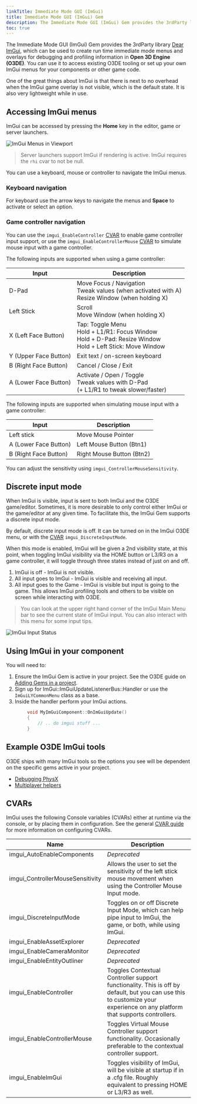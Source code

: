 ```yaml
---
linkTitle: Immediate Mode GUI (ImGui)
title: Immediate Mode GUI (ImGui) Gem
description: The Immediate Mode GUI (ImGui) Gem provides the 3rdParty library Dear ImGui which can be used to create runtime immediate mode overlays for debugging and profiling in Open 3D Engine (O3DE) projects.
toc: true
---
```


The Immediate Mode GUI (ImGui) Gem provides the 3rdParty library [Dear ImGui](https://github.com/ocornut/imgui), which can be used to create run time immediate mode menus and overlays for debugging and profiling information in **Open 3D Engine (O3DE)**. You can use it to access existing O3DE tooling or set up your own ImGui menus for your components or other game code.

One of the great things about ImGui is that there is next to no overhead when the ImGui game overlay is not visible, which is the default state. It is also very lightweight while in use. 

## Accessing ImGui menus

ImGui can be accessed by pressing the **Home** key in the editor, game or server launchers.

![ImGui Menus in Viewport](/images/user-guide/gems/reference/debug/imgui_menus.png)

> Server launchers support ImGui if rendering is active. ImGui requires the `rhi` cvar to not be null.

You can use a keyboard, mouse or controller to navigate the ImGui menus.

### Keyboard navigation

For keyboard use the arrow keys to navigate the menus and **Space** to activate or select an option.

### Game controller navigation

You can use the `imgui_EnableController` [CVAR](#cvars) to enable game controller input support, or use the `imgui_EnableControllerMouse` [CVAR](#cvars) to simulate mouse input with a game controller.

The following inputs are supported when using a game controller:

| Input                 | Description                                                                                                       | 
|-----------------------|-------------------------------------------------------------------------------------------------------------------|
| D-Pad                 | Move Focus / Navigation <br/>Tweak values (when activated with A) <br/> Resize Window (when holding X)            |
| Left Stick            | Scroll <br> Move Window (when holding X)                                                                          |
| X (Left Face Button)  | Tap: Toggle Menu<br>Hold + L1/R1: Focus Window<br>Hold + D-Pad: Resize Window<br />Hold + Left Stick: Move Window |
| Y (Upper Face Button) | Exit text / on-screen keyboard                                                                                    |
| B (Right Face Button) | Cancel / Close / Exit                                                                                             |
| A (Lower Face Button) | Activate / Open / Toggle <br/>Tweak values with D-Pad<br/>(+ L1/R1 to tweak slower/faster)                        |

The following inputs are supported when simulating mouse input with a game controller:

| Input                 | Description               | 
|-----------------------|---------------------------|
| Left stick            | Move Mouse Pointer        |
| A (Lower Face Button) | Left Mouse Button (Btn1)  |
| B (Right Face Button) | Right Mouse Button (Btn2) |

You can adjust the sensitivity using `imgui_ControllerMouseSensitivity`.

## Discrete input mode
When ImGui is visible, input is sent to both ImGui and the O3DE game/editor. Sometimes, it is more desirable to only control either ImGui or the game/editor at any given time. To facilitate this, the ImGui Gem supports a discrete input mode.

By default, discrete input mode is off. It can be turned on in the ImGui O3DE menu, or with the [CVAR](#cvars) `imgui_DiscreteInputMode`.

When this mode is enabled, ImGui will be given a 2nd visibility state, at this point, when toggling ImGui visibility via the HOME button or L3/R3 on a game controller, it will toggle through three states instead of just on and off.

1. ImGui is off - ImGui is not visible.
2. All input goes to ImGui - ImGui is visible and receiving all input.
3. All input goes to the Game - ImGui is visible but input is going to the game. This allows ImGui profiling tools and others to be visible on screen while interacting with O3DE.

> You can look at the upper right hand corner of the ImGui Main Menu bar to see the current state of ImGui input. You can also interact with this menu for some input tips.

![ImGui Input Status](/images/user-guide/gems/reference/debug/imgui_input_and_status.png)

## Using ImGui in your component

You will need to:

1. Ensure the ImGui Gem is active in your project. See the O3DE guide on [Adding Gems in a project](https://www.o3de.org/docs/user-guide/project-config/add-remove-gems/).
2. Sign up for ImGui::ImGuiUpdateListenerBus::Handler or use the `ImGuiLYCommonMenu` class as a base.
3. Inside the handler perform your ImGui actions.

```cpp
        void MyImGuiComponent::OnImGuiUpdate()
        {
            // .. do imgui stuff ...
        }
```

## Example O3DE ImGui tools

O3DE ships with many ImGui tools so the options you see will be dependent on the specific gems active in your project.

* [Debugging PhysX](/docs/user-guide/interactivity/physics/debugging/)
* [Multiplayer helpers](/docs/user-guide/gems/reference/multiplayer/multiplayer-gem/running/#running-locally-using-imgui-options)

## CVARs

ImGui uses the following Console variables (CVARs) either at runtime via the console, or by placing them in configuration. See the general [CVAR guide](/docs/user-guide/appendix/cvars/) for more information on configuring CVARs.

| Name                             | Description                                                                                                                                                               | 
|----------------------------------|---------------------------------------------------------------------------------------------------------------------------------------------------------------------------|
| imgui_AutoEnableComponents       | _Deprecated_                                                                                                                                                              |
| imgui_ControllerMouseSensitivity | Allows the user to set the sensitivity of the left stick mouse movement when using the Controller Mouse Input mode.                                                       |
| imgui_DiscreteInputMode          | Toggles on or off Discrete Input Mode, which can help pipe input to ImGui, the game, or both, while using ImGui.                                                          |
| imgui_EnableAssetExplorer        | _Deprecated_                                                                                                                                                              |
| imgui_EnableCameraMonitor        | _Deprecated_                                                                                                                                                              | 
| imgui_EnableEntityOutliner       | _Deprecated_                                                                                                                                                              |
| imgui_EnableController           | Toggles Contextual Controller support functionality. This is off by default, but you can use this to customize your experience on any platform that supports controllers. |
| imgui_EnableControllerMouse      | Toggles Virtual Mouse Controller support functionality. Occasionally preferable to the contextual controller support.                                                     |
| imgui_EnableImGui                | Toggles visibility of ImGui, will be visible at startup if in a .cfg file. Roughly equivalent to pressing HOME or L3/R3 as well.                                          |
 
